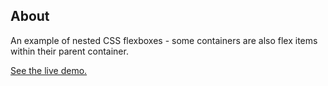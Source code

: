 ## About
An example of nested CSS flexboxes - some containers are also flex items within their parent container.

[See the live demo.](https://cdn.rawgit.com/StephanieCunnane/javascript30/26e0f533/05%20-%20CSS%20Flexbox%20Panels/index.html)
